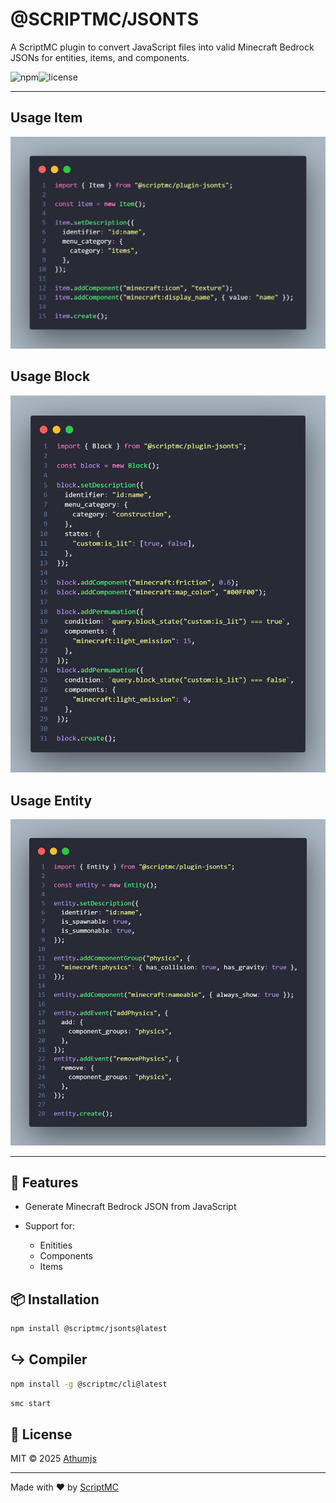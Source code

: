 # @SCRIPTMC/JSONTS

A ScriptMC plugin to convert JavaScript files into valid Minecraft Bedrock JSONs for entities, items, and components.

![npm](https://img.shields.io/npm/v/@scriptmc/jsonts)![license](https://img.shields.io/github/license/scriptmc/jsonts)

---

## Usage Item

![usage item](https://github.com/scriptmc/jsonts/blob/master/images/item.png?raw=true)

## Usage Block

![usage block](https://github.com/scriptmc/jsonts/blob/master/images/block.png?raw=true)

## Usage Entity

![usage entity](https://github.com/scriptmc/jsonts/blob/master/images/entity.png?raw=true)

---

## 🚀 Features

- Generate Minecraft Bedrock JSON from JavaScript
- Support for:

  - Enitities
  - Components
  - Items

## 📦 Installation

```bash
npm install @scriptmc/jsonts@latest
```

## ↪️ Compiler

```bash
npm install -g @scriptmc/cli@latest
```

```bash
smc start
```

## 📓 License

MIT &copy; 2025 [Athumjs](https://github.com/Athumjs)

---

Made with ❤️ by [ScriptMC](https://github.com/scriptmc)
